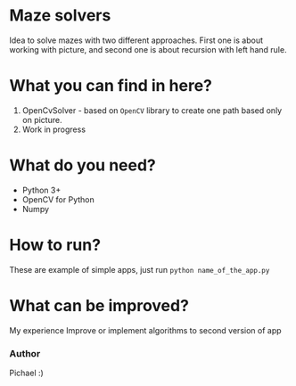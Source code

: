 # Maze solvers

Idea to solve mazes with two different approaches. First one is about working with picture, and second one is about recursion with left hand rule.

# What you can find in here?

1. OpenCvSolver - based on `OpenCV` library to create one path based only on picture.
2. Work in progress

# What do you need?

- Python 3+
- OpenCV for Python
- Numpy

# How to run?

These are example of simple apps, just run ```python name_of_the_app.py ```

# What can be improved?

My experience
Improve or implement algorithms to second version of app

### Author
Pichael :) 
